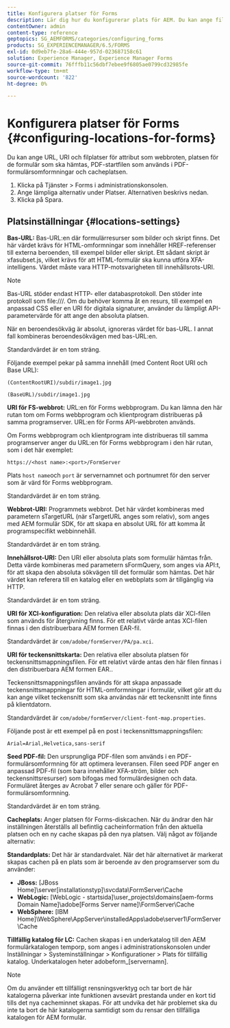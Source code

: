 ```yaml
---
title: Konfigurera platser för Forms
description: Lär dig hur du konfigurerar plats för AEM. Du kan ange filplatser för attributet, formulärets plats, startfilen för PDF och cacheplatsen.
contentOwner: admin
content-type: reference
geptopics: SG_AEMFORMS/categories/configuring_forms
products: SG_EXPERIENCEMANAGER/6.5/FORMS
exl-id: 0d9eb7fe-28a6-444e-957d-023687158c61
solution: Experience Manager, Experience Manager Forms
source-git-commit: 76fffb11c56dbf7ebee9f6805ae0799cd32985fe
workflow-type: tm+mt
source-wordcount: '822'
ht-degree: 0%

---
```


# Konfigurera platser för Forms {#configuring-locations-for-forms}

Du kan ange URL, URI och filplatser för attribut som webbroten, platsen för de formulär som ska hämtas, PDF-startfilen som används i PDF-formulärsomformningar och cacheplatsen.

1. Klicka på Tjänster > Forms i administrationskonsolen.
1. Ange lämpliga alternativ under Platser. Alternativen beskrivs nedan.
1. Klicka på Spara.

## Platsinställningar {#locations-settings}

**Bas-URL:** Bas-URL:en där formulärresurser som bilder och skript finns. Det här värdet krävs för HTML-omformningar som innehåller HREF-referenser till externa beroenden, till exempel bilder eller skript. Ett sådant skript är xfasubset.js, vilket krävs för att HTML-formulär ska kunna utföra XFA-intelligens. Värdet måste vara HTTP-motsvarigheten till innehållsrots-URI.

>[!NOTE]
>
>Bas-URL stöder endast HTTP- eller databasprotokoll. Den stöder inte protokoll som file:///. Om du behöver komma åt en resurs, till exempel en anpassad CSS eller en URI för digitala signaturer, använder du lämpligt API-parametervärde för att ange den absoluta platsen.

När en beroendesökväg är absolut, ignoreras värdet för bas-URL. I annat fall kombineras beroendesökvägen med bas-URL:en.

Standardvärdet är en tom sträng.

Följande exempel pekar på samma innehåll (med Content Root URI och Base URL):

`(ContentRootURI)/subdir/image1.jpg`

`(BaseURL)/subdir/image1.jpg`

**URI för FS-webbrot:** URL:en för Forms webbprogram. Du kan lämna den här rutan tom om Forms webbprogram och klientprogram distribueras på samma programserver. URL:en för Forms API-webbroten används.

Om Forms webbprogram och klientprogram inte distribueras till samma programserver anger du URL:en för Forms webbprogram i den här rutan, som i det här exemplet:

`https://<host name>:<port>/FormServer`

Plats `host name`och `port` är servernamnet och portnumret för den server som är värd för Forms webbprogram.

Standardvärdet är en tom sträng.

**Webbrot-URI:** Programmets webbrot. Det här värdet kombineras med parametern sTargetURL (när sTargetURL anges som relativ), som anges med AEM formulär SDK, för att skapa en absolut URL för att komma åt programspecifikt webbinnehåll.

Standardvärdet är en tom sträng.

**Innehållsrot-URI:** Den URI eller absoluta plats som formulär hämtas från. Detta värde kombineras med parametern sFormQuery, som anges via API:t, för att skapa den absoluta sökvägen till det formulär som hämtas. Det här värdet kan referera till en katalog eller en webbplats som är tillgänglig via HTTP.

Standardvärdet är en tom sträng.

**URI för XCI-konfiguration:** Den relativa eller absoluta plats där XCI-filen som används för återgivning finns. För ett relativt värde antas XCI-filen finnas i den distribuerbara AEM formen EAR-fil.

Standardvärdet är `com/adobe/formServer/PA/pa.xci`.

**URI för teckensnittskarta:** Den relativa eller absoluta platsen för teckensnittsmappningsfilen. För ett relativt värde antas den här filen finnas i den distribuerbara AEM formen EAR..

Teckensnittsmappningsfilen används för att skapa anpassade teckensnittsmappningar för HTML-omformningar i formulär, vilket gör att du kan ange vilket teckensnitt som ska användas när ett teckensnitt inte finns på klientdatorn.

Standardvärdet är `com/adobe/formServer/client-font-map.properties`.

Följande post är ett exempel på en post i teckensnittsmappningsfilen:

`Arial=Arial,Helvetica,sans-serif`

**Seed PDF-fil:** Den ursprungliga PDF-filen som används i en PDF-formulärsomformning för att optimera leveransen. Filen seed PDF anger en anpassad PDF-fil (som bara innehåller XFA-ström, bilder och teckensnittsresurser) som bifogas med formulärdesignen och data. Formuläret återges av Acrobat 7 eller senare och gäller för PDF-formulärsomformning.

Standardvärdet är en tom sträng.

**Cacheplats:** Anger platsen för Forms-diskcachen. När du ändrar den här inställningen återställs all befintlig cacheinformation från den aktuella platsen och en ny cache skapas på den nya platsen. Välj något av följande alternativ:

**Standardplats:** Det här är standardvalet. När det här alternativet är markerat skapas cachen på en plats som är beroende av den programserver som du använder:

* **JBoss:** [JBoss Home]\server\[installationstyp]\svcdata\FormServer\Cache
* **WebLogic:** [WebLogic - startsida]\user_projects\domains\[aem-forms Domain Name]\adobe\[Forms Server name]\FormServer\Cache
* **WebSphere:** [IBM Home]\WebSphere\AppServer\installedApps\adobe\server1\FormServer\Cache

**Tillfällig katalog för LC:** Cachen skapas i en underkatalog till den AEM formulärkatalogen temporp, som anges i administrationskonsolen under Inställningar > Systeminställningar > Konfigurationer > Plats för tillfällig katalog. Underkatalogen heter adobeform_[servernamn].

>[!NOTE]
>
>Om du använder ett tillfälligt rensningsverktyg och tar bort de här katalogerna påverkar inte funktionen avsevärt prestanda under en kort tid tills det nya cacheminnet skapas. För att undvika det här problemet ska du inte ta bort de här katalogerna samtidigt som du rensar den tillfälliga katalogen för AEM formulär.
